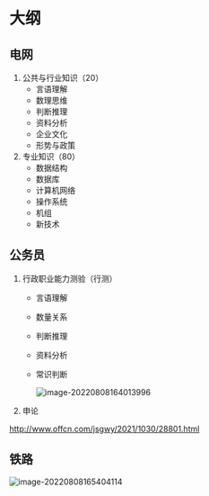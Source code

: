 # 大纲

## 电网

1. 公共与行业知识（20）
   - 言语理解
   - 数理思维
   - 判断推理
   - 资料分析
   - 企业文化
   - 形势与政策
2. 专业知识（80）
   - 数据结构
   - 数据库
   - 计算机网络
   - 操作系统
   - 机组
   - 新技术

## 公务员

1. 行政职业能力测验（行测）

   - 言语理解

   - 数量关系

   - 判断推理

   - 资料分析

   - 常识判断

     ![image-20220808164013996](C:\Users\Admin\AppData\Roaming\Typora\typora-user-images\image-20220808164013996.png)

2. 申论

http://www.offcn.com/jsgwy/2021/1030/28801.html

## 铁路

![image-20220808165404114](C:\Users\Admin\AppData\Roaming\Typora\typora-user-images\image-20220808165404114.png)